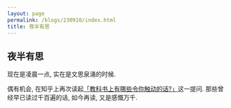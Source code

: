 ```yaml
---
layout: page
permalink: /blogs/230910/index.html
title: 夜半有思
---
```


## 夜半有思

现在是凌晨一点, 实在是文思泉涌的时候.

偶有机会, 在知乎上再次读起[「教科书上有哪些令你触动的话?」](https://www.zhihu.com/question/55680501)这一提问. 那些曾经早已读过千百遍的话, 如今再读, 又是感慨万千.

<!-- > 引用 -->


